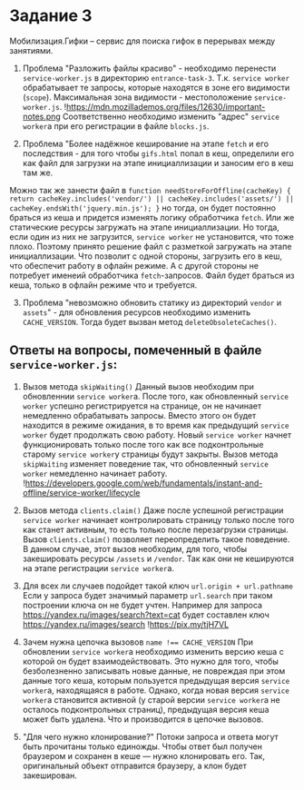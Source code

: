 # Задание 3

Мобилизация.Гифки – сервис для поиска гифок в перерывах между занятиями.

1. Проблема "Разложить файлы красиво" - необходимо перенести `service-worker.js` в директорию `entrance-task-3`. Т.к. `service worker` обрабатывает те запросы, которые находятся в зоне его видимости (`scope`). Максимальная зона видимости - местоположение `service-worker.js`.
!https://mdn.mozillademos.org/files/12630/important-notes.png
Соответственно необходимо изменить "адрес" `service worker`a при его регистрации в файле `blocks.js`.

2. Проблема "Более надёжное кеширование на этапе `fetch` и его последствия - для того чтобы `gifs.html` попал в кеш, определили его как файл для загрузки на этапе инициаллизации и заносим его в кеш там же.

Можно так же занести файл в
`function needStoreForOffline(cacheKey) {
    return cacheKey.includes('vendor/') ||
        cacheKey.includes('assets/') ||
        cacheKey.endsWith('jquery.min.js');
}`
но тогда, он будет постоянно браться из кеша и придется изменять логику обработчика `fetch`.
Или же статические ресурсы загружать на этапе инициаллизации. Но тогда, если один из них не загрузится, `service worker` не установится, что тоже плохо.
Поэтому принято решение файл с разметкой загружать на этапе инициаллизации. Что позволит с одной стороны, загрузить его в кеш, что обеспечит работу в офлайн режиме. А с другой стороны не потребует именеий обработчика `fetch`-запросов. Файл будет браться из кеша, только в офлайн режиме что и требуется.

3. Проблема "невозможно обновить статику из директорий `vendor` и `assets`" - для обновления ресурсов необходимо изменить `CACHE_VERSION`. Тогда будет вызван метод `deleteObsoleteCaches()`.


## Ответы на вопросы, помеченный в файле `service-worker.js`:

1. Вызов метода `skipWaiting()`
Данный вызов необходим при обновленнии `service worker`а. После того, как обновленный `service worker` успешно регистрируется на странице, он не начинает немедленно обрабатывать запросы. Вместо этого он будет находится в режиме ожидания, в то время как предыдущий `service worker` будет продолжать свою работу.
Новый `service worker` начнет функционировать только после того как все подконтрольные старому `service worker`у страницы будут закрыты.
Вызов метода `skipWaiting` изменяет поведение так, что обновленный `service worker` немедленно начинает работу.
!https://developers.google.com/web/fundamentals/instant-and-offline/service-worker/lifecycle

2. Вызов метода `clients.claim()`
Даже после успешной регистрации `service worker` начинает контролировать страницу только после того как станет активным, то есть только после перезагрузки страницы. Вызов `clients.claim()` позволяет переопределить такое поведение.
В данном случае, этот вызов необходим, для того, чтобы закешировать ресурсы `/assets` и `/vendor`. Так как они не кешируются на этапе регистрации `service worker`а.

3. Для всех ли случаев подойдет такой ключ `url.origin + url.pathname`
Если у запроса будет значимый параметр `url.search` при таком построении ключа он не будет учтен.
Например для запроса https://yandex.ru/images/search?text=cat будет составлен ключ https://yandex.ru/images/search
!https://pix.my/tjH7VL

4. Зачем нужна цепочка вызовов `name !== CACHE_VERSION`
При обновлении `service worker`а необходимо изменить версию кеша с которой он будет взаимодействовать.
Это нужно для того, чтобы безболезненно записывать новые данные, не повреждая при этом данные того кеша, которым пользуется предыдущая версия `service worker`а, находящаяся в работе.
Однако, когда новая версия `service worker`а становится активной (у старой версии `service worker`а не осталось подконтрольных страниц), предыдущая версия кеша может быть удалена. Что и производится в цепочке вызовов.

5. "Для чего нужно клонирование?"
Потоки запроса и ответа могут быть прочитаны только единожды. Чтобы ответ был получен браузером и сохранен в кеше — нужно клонировать его.
Так, оригинальный объект отправится браузеру, а клон будет закеширован.
